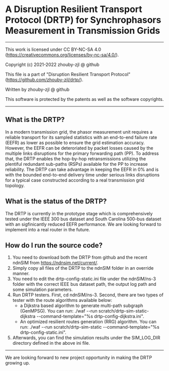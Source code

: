 # A Disruption Resilient Transport Protocol (DRTP) for Synchrophasors Measurement in Transmission Grids

 *********************************************************************************
This work is licensed under CC BY-NC-SA 4.0
(https://creativecommons.org/licenses/by-nc-sa/4.0/).

Copyright (c) 2021-2022 zhouby-zjl @ github

This file is a part of "Disruption Resilient Transport Protocol"
(https://github.com/zhouby-zjl/drtp/).

Written by zhouby-zjl @ github

This software is protected by the patents as well as the software copyrights.
 **********************************************************************************
 

## What is the DRTP? 
In a modern transmission grid, the phasor measurement unit requires a reliable transport for its sampled statistics with an end-to-end failure rate (EEFR) as lower as possible to ensure the grid estimation accuracy. However, the EEFR can be deteroriated by packet losses caused by the multiple links disruptions for the primary forwarding path (PP). To address that, the DRTP enables the hop-by-hop retransmissions utilizing the plentiful redundant sub-paths (RSPs) available for the PP to increase reliability. The DRTP can take advantage in keeping the EEFR in 0% and is with the bounded end-to-end delivery time under serious links disruptions for a typical case constructed according to a real transmission grid topology.

## What is the status of the DRTP?
The DRTP is currently in the prototype stage which is comprehensively tested under the IEEE 300 bus dataset and South Carolina 500-bus dataset with an sigfinicantly reduced EEFR performance. We are looking forward to implement into a real router in the future.

## How do I run the source code?
1. You need to download both the DRTP from github and the recent ndnSIM from https://ndnsim.net/current/. 
2. Simply copy all files of the DRTP to the ndnSIM folder in an override manner. 
3. You need to edit the drtp-config-static.ini file under the ndnSIM/ns-3 folder with the correct IEEE bus dataset path, the output log path and some simulation parameters. 
4. Run DRTP testers. First, cd ndnSIM/ns-3. Second, there are two types of tester with the route algorithms available below:
   - a Dijkstra based algorithm to generate multi-path subgraph (GenMPSG). You can run: ./waf --run scratch/drtp-sim-static-dijkstra --command-template="%s drtp-config-dijkstra.ini". 
   - An optimized resilient routes generation (RRG) algorithm. You can run:  ./waf --run scratch/drtp-sim-static --command-template="%s drtp-config-static.ini". 
5. Afterwards, you can find the simulation results under the SIM_LOG_DIR directory defined in the above ini file.

 **********************************************************************************
We are looking forward to new project opportunity in making the DRTP growing up. 
